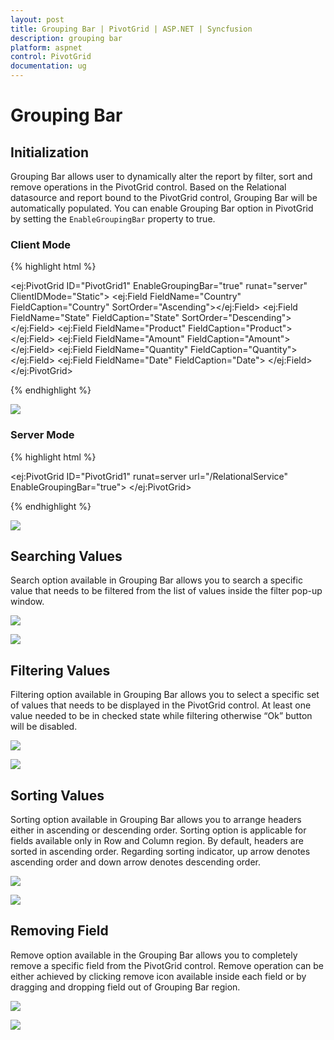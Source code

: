 ```yaml
---
layout: post
title: Grouping Bar | PivotGrid | ASP.NET | Syncfusion
description: grouping bar
platform: aspnet
control: PivotGrid
documentation: ug
---
```


# Grouping Bar

## Initialization 
Grouping Bar allows user to dynamically alter the report by filter, sort and remove operations in the PivotGrid control. Based on the Relational datasource and report bound to the PivotGrid control, Grouping Bar will be automatically populated. You can enable Grouping Bar option in PivotGrid by setting the `EnableGroupingBar` property to true.

### Client Mode

{% highlight html %}

<ej:PivotGrid ID="PivotGrid1" EnableGroupingBar="true" runat="server" ClientIDMode="Static">
    <DataSource>
        <Rows>
            <ej:Field FieldName="Country" FieldCaption="Country" SortOrder="Ascending"></ej:Field>
            <ej:Field FieldName="State" FieldCaption="State" SortOrder="Descending"></ej:Field>
        </Rows>
        <Columns>
            <ej:Field FieldName="Product" FieldCaption="Product"></ej:Field>
        </Columns>
        <Values>
            <ej:Field FieldName="Amount" FieldCaption="Amount"></ej:Field>
            <ej:Field FieldName="Quantity" FieldCaption="Quantity"></ej:Field>
        </Values>
        <Filters>
            <ej:Field FieldName="Date" FieldCaption="Date">
                <FilterItems FilterType="Exclude" />
            </ej:Field>
        </Filters>
    </DataSource>
    <ClientSideEvents Load="onLoad" />
</ej:PivotGrid>
   
{% endhighlight %}

![](Grouping-Bar_images/RealtionalClientGR.png)

### Server Mode

{% highlight html %}

<ej:PivotGrid ID="PivotGrid1" runat=server url="/RelationalService" EnableGroupingBar="true">
</ej:PivotGrid>

{% endhighlight %}

![](Grouping-Bar_images/groupingbar.png)

## Searching Values
Search option available in Grouping Bar allows you to search a specific value that needs to be filtered from the list of values inside the filter pop-up window.

![](Grouping-Bar_images/filter.png)

![](Grouping-Bar_images/groupingbar-search.png)

## Filtering Values

Filtering option available in Grouping Bar allows you to select a specific set of values that needs to be displayed in the PivotGrid control. At least one value needed to be in checked state while filtering otherwise “Ok” button will be disabled.

![](Grouping-Bar_images/filter.png)

![](Grouping-Bar_images/filter1.png)

## Sorting Values

Sorting option available in Grouping Bar allows you to arrange headers either in ascending or descending order. Sorting option is applicable for fields available only in Row and Column region. By default, headers are sorted in ascending order. Regarding sorting indicator, up arrow denotes ascending order and down arrow denotes descending order.

![](Grouping-Bar_images/sort.png)

![](Grouping-Bar_images/sort-gird.png)

## Removing Field

Remove option available in the Grouping Bar allows you to completely remove a specific field from the PivotGrid control. Remove operation can be either achieved by clicking remove icon available inside each field or by dragging and dropping field out of Grouping Bar region.

![](Grouping-Bar_images/remove.png)

![](Grouping-Bar_images/remove-grid.png)


